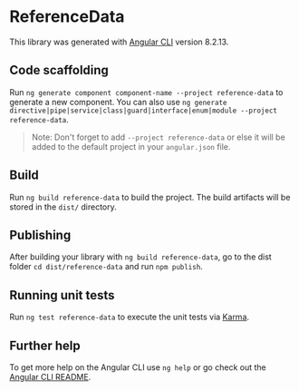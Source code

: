 # ReferenceData

This library was generated with [Angular CLI](https://github.com/angular/angular-cli) version 8.2.13.

## Code scaffolding

Run `ng generate component component-name --project reference-data` to generate a new component. You can also use `ng generate directive|pipe|service|class|guard|interface|enum|module --project reference-data`.
> Note: Don't forget to add `--project reference-data` or else it will be added to the default project in your `angular.json` file. 

## Build

Run `ng build reference-data` to build the project. The build artifacts will be stored in the `dist/` directory.

## Publishing

After building your library with `ng build reference-data`, go to the dist folder `cd dist/reference-data` and run `npm publish`.

## Running unit tests

Run `ng test reference-data` to execute the unit tests via [Karma](https://karma-runner.github.io).

## Further help

To get more help on the Angular CLI use `ng help` or go check out the [Angular CLI README](https://github.com/angular/angular-cli/blob/master/README.md).
